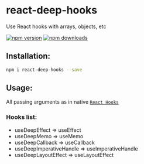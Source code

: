 # react-deep-hooks

Use React hooks with arrays, objects, etc

[![npm version](https://img.shields.io/npm/v/react-deep-hooks.svg?style=for-the-badge&logo=appveyor)](https://www.npmjs.com/package/react-deep-hooks)
[![npm downloads](https://img.shields.io/npm/dm/react-deep-hooks.svg?style=for-the-badge&logo=appveyor)](https://www.npmjs.com/package/react-deep-hooks)

## Installation:

```bash
npm i react-deep-hooks --save
```

## Usage:

All passing arguments as in native [`React Hooks`](https://reactjs.org/docs/hooks-intro.html)

### Hooks list:

- useDeepEffect => useEffect
- useDeepMemo => useMemo
- useDeepCallback => useCallback
- useDeepImperativeHandle => useImperativeHandle
- useDeepLayoutEffect => useLayoutEffect